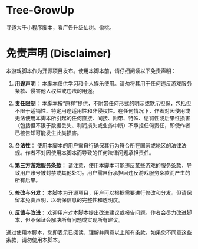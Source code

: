 # Tree-GrowUp

寻道大千小程序脚本，看广告升级仙树。偷桃。

# 免责声明 (Disclaimer)

本游戏脚本作为开源项目发布。使用本脚本前，请仔细阅读以下免责声明：

1. **用途声明**：
   本脚本仅供学习和个人娱乐使用。请勿将其用于任何违反游戏服务条款、侵害他人权益或违法的用途。

2. **责任限制**：
   本脚本按“原样”提供，不附带任何形式的明示或默示担保，包括但不限于适销性、特定用途适用性和非侵权性。在任何情况下，作者对因使用或无法使用本脚本所引起的任何直接、间接、附带、特殊、惩罚性或后果性损害（包括但不限于数据丢失、利润损失或业务中断）不承担任何责任，即使作者已被告知可能发生此类损害。

3. **合法性**：
   使用本脚本的用户需自行确保其行为符合所在国家或地区的法律法规。作者不对因使用本脚本而导致的任何法律问题承担责任。

4. **第三方游戏服务条款**：
   请注意，使用本脚本可能违反某些游戏的服务条款，导致用户账号被封禁或其他处罚。用户需自行承担因违反游戏服务条款而产生的所有后果。

5. **修改与分发**：
   本脚本为开源项目，用户可以根据需要进行修改和分发。但请保留本免责声明，以确保信息的完整性和透明度。

6. **反馈与改进**：
   欢迎用户对本脚本提出改进建议或报告问题。作者会尽力改进脚本，但不保证会解决所有问题或实现所有建议。

通过使用本脚本，您即表示已阅读、理解并同意以上所有条款。如果您不同意这些条款，请勿使用本脚本。
